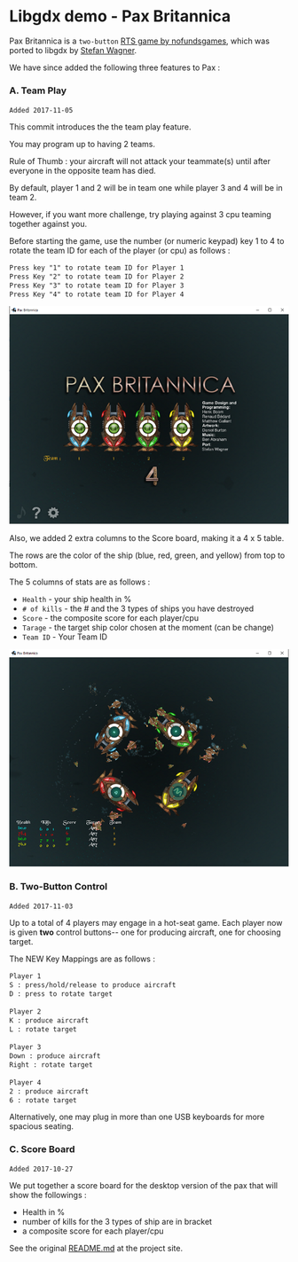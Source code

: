 Libgdx demo - Pax Britannica
====================

Pax Britannica is a `two-button` [RTS game by nofundsgames](http://paxbritannica.henk.ca/), which was ported to libgdx by [Stefan Wagner](http://bompoblog.tumblr.com/).

We have since added the following three features to Pax :

### A. Team Play ###

`Added 2017-11-05`

This commit introduces the the team play feature.

You may program up to having 2 teams.

Rule of Thumb : your aircraft will not attack your teammate(s) until after everyone in the opposite
team has died.

By default, player 1 and 2 will be in team one while player 3 and 4 will be in team 2.

However, if you want more challenge, try playing against 3 cpu teaming together against you.

Before starting the game, use the number (or numeric keypad) key 1 to 4 to rotate the
team ID for each of the player (or cpu) as follows : 

```
Press key "1" to rotate team ID for Player 1
Press Key "2" to rotate team ID for Player 2
Press Key "3" to rotate team ID for Player 3
Press Key "4" to rotate team ID for Player 4
```

![teamplay](https://github.com/mokun/libgdx-demo-pax-britannica/blob/master/desktop/src/main/jetResources/pax1.png)


Also, we added 2 extra columns to the Score board, making it a 4 x 5 table.

The rows are the color of the ship (blue, red, green, and yellow) from top to bottom.

The 5 columns of stats are as follows : 

- `Health`     - your ship health in %
- `# of kills` - the # and the 3 types of ships you have destroyed
- `Score`      - the composite score for each player/cpu
- `Tarage`     - the target ship color chosen at the moment (can be change)
- `Team ID`    - Your Team ID

![scoreboard](https://github.com/mokun/libgdx-demo-pax-britannica/blob/master/desktop/src/main/jetResources/pax2.png)

### B. Two-Button Control ###
`Added 2017-11-03`

Up to a total of 4 players may engage in a hot-seat game. Each player now is given **two** control buttons-- one for producing aircraft, one for choosing target.

The NEW Key Mappings are as follows :

```
Player 1
S : press/hold/release to produce aircraft
D : press to rotate target

Player 2
K : produce aircraft
L : rotate target

Player 3
Down : produce aircraft
Right : rotate target

Player 4
2 : produce aircraft
6 : rotate target
```

Alternatively, one may plug in more than one USB keyboards for more spacious seating. 

### C. Score Board ###
`Added 2017-10-27`

We put together a score board for the desktop version of the pax that will show the followings :  

- Health in %
- number of kills for the 3 types of ship are in bracket
- a composite score for each player/cpu


See the original [README.md](https://github.com/libgdx/libgdx-demo-pax-britannica/blob/master/README.md) at the project site.


